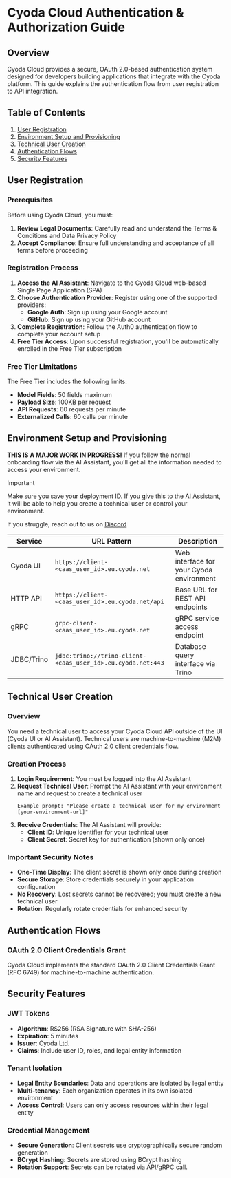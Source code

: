 # Cyoda Cloud Authentication & Authorization Guide

## Overview

Cyoda Cloud provides a secure, OAuth 2.0-based authentication system designed for developers building applications that integrate with the Cyoda platform. This guide explains the authentication flow from user registration to API integration.

## Table of Contents

1. [User Registration](#user-registration)
2. [Environment Setup and Provisioning](#environment-setup-and-provisioning)
3. [Technical User Creation](#technical-user-creation)
4. [Authentication Flows](#authentication-flows)
5. [Security Features](#security-features)

## User Registration

### Prerequisites

Before using Cyoda Cloud, you must:

1. **Review Legal Documents**: Carefully read and understand the Terms & Conditions and Data Privacy Policy
2. **Accept Compliance**: Ensure full understanding and acceptance of all terms before proceeding

### Registration Process

1. **Access the AI Assistant**: Navigate to the Cyoda Cloud web-based Single Page Application (SPA)
2. **Choose Authentication Provider**: Register using one of the supported providers:
    - **Google Auth**: Sign up using your Google account
    - **GitHub**: Sign up using your GitHub account
3. **Complete Registration**: Follow the Auth0 authentication flow to complete your account setup
4. **Free Tier Access**: Upon successful registration, you'll be automatically enrolled in the Free Tier subscription

### Free Tier Limitations

The Free Tier includes the following limits:
- **Model Fields**: 50 fields maximum
- **Payload Size**: 100KB per request
- **API Requests**: 60 requests per minute
- **Externalized Calls**: 60 calls per minute

## Environment Setup and Provisioning

**THIS IS A MAJOR WORK IN PROGRESS!**
If you follow the normal onboarding flow via the AI Assistant, you'll get all the information needed to access your environment.

> [!IMPORTANT]
> Make sure you save your deployment ID. If you give this to the AI Assistant, it will be able to help you create a technical user or control your environment.

If you struggle, reach out to us on [Discord](https://discord.gg/95rdAyBZr2)

| Service | URL Pattern                                      | Description |
|---------|--------------------------------------------------|-------------|
| Cyoda UI | `https://client-<caas_user_id>.eu.cyoda.net`     | Web interface for your Cyoda environment |
| HTTP API | `https://client-<caas_user_id>.eu.cyoda.net/api` | Base URL for REST API endpoints |
| gRPC | `grpc-client-<caas_user_id>.eu.cyoda.net`        | gRPC service access endpoint |
| JDBC/Trino | `jdbc:trino://trino-client-<caas_user_id>.eu.cyoda.net:443`  | Database query interface via Trino |

## Technical User Creation

### Overview

You need a technical user to access your Cyoda Cloud API outside of the UI (Cyoda UI or AI Assistant). Technical users are machine-to-machine (M2M) clients authenticated using OAuth 2.0 client credentials flow.

### Creation Process

1. **Login Requirement**: You must be logged into the AI Assistant
2. **Request Technical User**: Prompt the AI Assistant with your environment name and request to create a technical user
   ```
   Example prompt: "Please create a technical user for my environment [your-environment-url]"
   ```
3. **Receive Credentials**: The AI Assistant will provide:
    - **Client ID**: Unique identifier for your technical user
    - **Client Secret**: Secret key for authentication (shown only once)

### Important Security Notes

- **One-Time Display**: The client secret is shown only once during creation
- **Secure Storage**: Store credentials securely in your application configuration
- **No Recovery**: Lost secrets cannot be recovered; you must create a new technical user
- **Rotation**: Regularly rotate credentials for enhanced security

## Authentication Flows

### OAuth 2.0 Client Credentials Grant

Cyoda Cloud implements the standard OAuth 2.0 Client Credentials Grant (RFC 6749) for machine-to-machine authentication.

## Security Features

### JWT Tokens

- **Algorithm**: RS256 (RSA Signature with SHA-256)
- **Expiration**: 5 minutes
- **Issuer**: Cyoda Ltd.
- **Claims**: Include user ID, roles, and legal entity information

### Tenant Isolation

- **Legal Entity Boundaries**: Data and operations are isolated by legal entity
- **Multi-tenancy**: Each organization operates in its own isolated environment
- **Access Control**: Users can only access resources within their legal entity

### Credential Management

- **Secure Generation**: Client secrets use cryptographically secure random generation
- **BCrypt Hashing**: Secrets are stored using BCrypt hashing
- **Rotation Support**: Secrets can be rotated via API/gRPC call.

